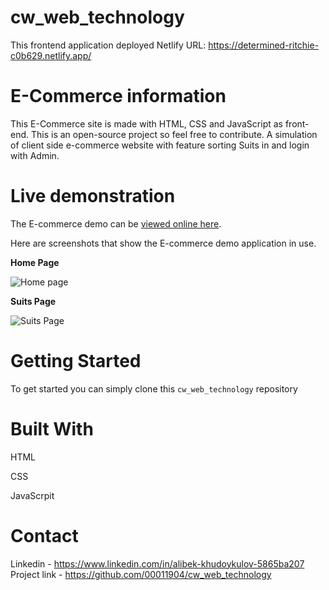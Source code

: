 # cw_web_technology
This frontend application deployed Netlify
URL: https://determined-ritchie-c0b629.netlify.app/
# E-Commerce information
This E-Commerce site is made with HTML, CSS and JavaScript as front-end.
This is an open-source project so feel free to contribute.
A simulation of client side e-commerce website with feature sorting Suits in and login with Admin.



# Live demonstration
The E-commerce demo can be [viewed online here](https://determined-ritchie-c0b629.netlify.app).

Here are screenshots that show the E-commerce demo application in use.

**Home Page**

![Home page](https://i.ibb.co/Jsn23hD/Screenshot-2021-12-06-104023.png)

**Suits Page** 

![Suits Page](https://i.ibb.co/18T7YYt/Screenshot-2021-12-06-104956.png)

# Getting Started

To get started  you can simply clone this `cw_web_technology` repository 

# Built With

HTML

CSS

JavaScrpit

# Contact
Linkedin - https://www.linkedin.com/in/alibek-khudoykulov-5865ba207
Project link - https://github.com/00011904/cw_web_technology
